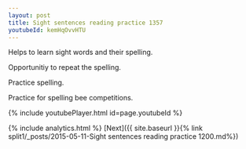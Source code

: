 ```yaml
---
layout: post
title: Sight sentences reading practice 1357
youtubeId: kemHqOvvHTU
---
```

 
 
Helps to learn sight words and their spelling.

Opportunitiy to repeat the spelling. 

Practice spelling. 
 
Practice for spelling bee competitions. 
 
{% include youtubePlayer.html id=page.youtubeId %}
 
 
{% include analytics.html %} 
[Next]({{ site.baseurl }}{% link  split1/_posts/2015-05-11-Sight sentences reading practice 1200.md%})
 
